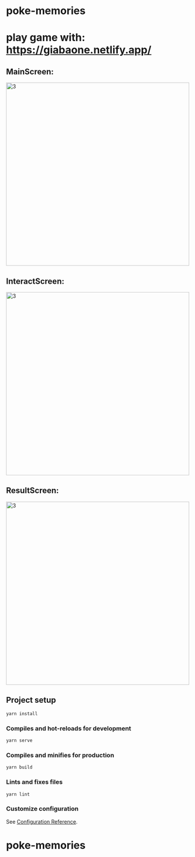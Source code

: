 # poke-memories

# play game with: https://giabaone.netlify.app/

## MainScreen:
<img width="500" alt="3" src="../poke-memories/src/assets/images/rs/MainScreen.png">

## InteractScreen:
<img width="500" alt="3" src="../poke-memories/src/assets/images/rs/InteractSreen.png">

## ResultScreen:
<img width="500" alt="3" src="../poke-memories/src/assets/images/rs/ResultScreen.png">


## Project setup
```
yarn install
```

### Compiles and hot-reloads for development
```
yarn serve
```

### Compiles and minifies for production
```
yarn build
```

### Lints and fixes files
```
yarn lint
```

### Customize configuration
See [Configuration Reference](https://cli.vuejs.org/config/).
# poke-memories
